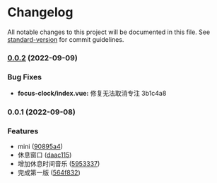 # Changelog

All notable changes to this project will be documented in this file. See [standard-version](https://github.com/conventional-changelog/standard-version) for commit guidelines.

### [0.0.2](///compare/v0.0.1...v0.0.2) (2022-09-09)


### Bug Fixes

* **focus-clock/index.vue:** 修复无法取消专注 3b1c4a8

### 0.0.1 (2022-09-08)


### Features

* mini ([90895a4](https://github.com/Layouwen/little-helper/commit/90895a4177d0361313a8cc62096dd30c51e8312d))
* 休息窗口 ([daac115](https://github.com/Layouwen/little-helper/commit/daac115856aeff011a89b8d31940078ad663e1a3))
* 增加休息时间音乐 ([5953337](https://github.com/Layouwen/little-helper/commit/59533371c066cd6084a9962289a00160edc5a458))
* 完成第一版 ([564f832](https://github.com/Layouwen/little-helper/commit/564f8324cddd81549e6bfe86cbc5c15da3332446))
